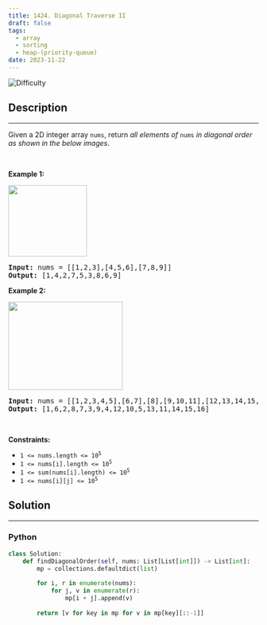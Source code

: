 ```yaml
---
title: 1424. Diagonal Traverse II
draft: false
tags: 
  - array
  - sorting
  - heap-(priority-queue)
date: 2023-11-22
---
```


![Difficulty](https://img.shields.io/badge/Difficulty-Medium-blue.svg)

## Description

---
<p>Given a 2D integer array <code>nums</code>, return <em>all elements of </em><code>nums</code><em> in diagonal order as shown in the below images</em>.</p>

<p>&nbsp;</p>
<p><strong class="example">Example 1:</strong></p>
<img alt="" src="https://assets.leetcode.com/uploads/2020/04/08/sample_1_1784.png" style="width: 158px; height: 143px;" />
<pre>
<strong>Input:</strong> nums = [[1,2,3],[4,5,6],[7,8,9]]
<strong>Output:</strong> [1,4,2,7,5,3,8,6,9]
</pre>

<p><strong class="example">Example 2:</strong></p>
<img alt="" src="https://assets.leetcode.com/uploads/2020/04/08/sample_2_1784.png" style="width: 230px; height: 177px;" />
<pre>
<strong>Input:</strong> nums = [[1,2,3,4,5],[6,7],[8],[9,10,11],[12,13,14,15,16]]
<strong>Output:</strong> [1,6,2,8,7,3,9,4,12,10,5,13,11,14,15,16]
</pre>

<p>&nbsp;</p>
<p><strong>Constraints:</strong></p>

<ul>
	<li><code>1 &lt;= nums.length &lt;= 10<sup>5</sup></code></li>
	<li><code>1 &lt;= nums[i].length &lt;= 10<sup>5</sup></code></li>
	<li><code>1 &lt;= sum(nums[i].length) &lt;= 10<sup>5</sup></code></li>
	<li><code>1 &lt;= nums[i][j] &lt;= 10<sup>5</sup></code></li>
</ul>


## Solution

---
### Python
``` py title='diagonal-traverse-ii'
class Solution:
    def findDiagonalOrder(self, nums: List[List[int]]) -> List[int]:
        mp = collections.defaultdict(list)
        
        for i, r in enumerate(nums):
            for j, v in enumerate(r):
                mp[i + j].append(v)
                
        return [v for key in mp for v in mp[key][::-1]]
        

```

